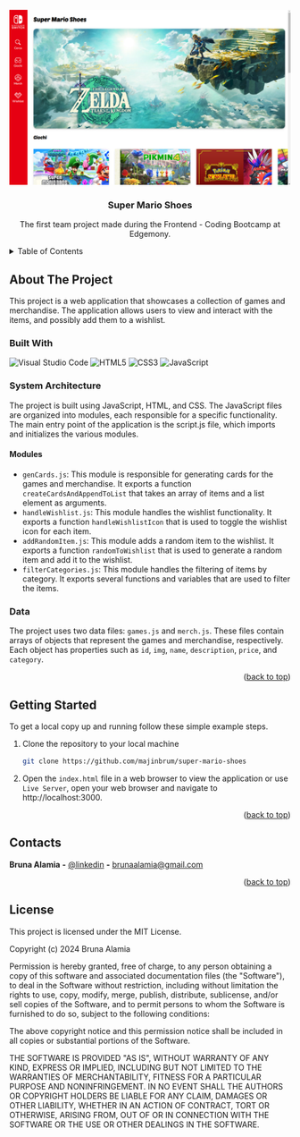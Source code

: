 <!-- PROJECT -->

<a id="readme-top"></a>

<div align="center">
 <img src="./preview.png" alt="Preview">

  <h3 align="center">Super Mario Shoes</h3>

  <p align="center">
    The first team project made during the Frontend - Coding Bootcamp at Edgemony.
  </p>
</div>

<!-- TABLE OF CONTENTS -->
<details>
  <summary>Table of Contents</summary>
  <ol>
    <li>
      <a href="#about-the-project">About The Project</a>
      <ul>
        <li>
            <a href="#built-with">Built With</a>
        </li>
        <li>
            <a href="#system-architecture">System Architecture</a>
        </li>
        <li>
            <a href="#modules">Modules</a>
        </li>
                <li>
            <a href="#data">Data</a>
        </li>
      </ul>
    </li>
    <li>
        <a href="#getting-started">Getting Started</a>
    </li>
    <li>
        <a href="#contacts">Contacts</a>
    </li>
    <li>
        <a href="#license">License</a>
    </li>
  </ol>
</details>

<!-- ABOUT THE PROJECT -->

## About The Project

This project is a web application that showcases a collection of games and merchandise. The application allows users to view and interact with the items, and possibly add them to a wishlist.

### Built With

<div display="flex">
  <img src="https://img.shields.io/badge/Visual%20Studio%20Code-0078d7.svg?style=flat&logo=visual-studio-code&logoColor=white" alt="Visual Studio Code" />
    <img src="https://img.shields.io/badge/html5-%23E34F26.svg?style=flat&logo=html5&logoColor=white" alt="HTML5" />
    <img src="https://img.shields.io/badge/css3-%231572B6.svg?style=flat&logo=css3&logoColor=white" alt="CSS3" />
    <img src="https://img.shields.io/badge/javascript-%23323330.svg?style=flat&logo=javascript&logoColor=%23F7DF1E" alt="JavaScript" />
</div>

### System Architecture

The project is built using JavaScript, HTML, and CSS. The JavaScript files are organized into modules, each responsible for a specific functionality. The main entry point of the application is the script.js file, which imports and initializes the various modules.

#### Modules

- `genCards.js`: This module is responsible for generating cards for the games and merchandise. It exports a function `createCardsAndAppendToList` that takes an array of items and a list element as arguments.
- `handleWishlist.js`: This module handles the wishlist functionality. It exports a function `handleWishlistIcon` that is used to toggle the wishlist icon for each item.
- `addRandomItem.js`: This module adds a random item to the wishlist. It exports a function `randomToWishlist` that is used to generate a random item and add it to the wishlist.
- `filterCategories.js`: This module handles the filtering of items by category. It exports several functions and variables that are used to filter the items.

### Data

The project uses two data files: `games.js` and `merch.js`. These files contain arrays of objects that represent the games and merchandise, respectively. Each object has properties such as `id`, `img`, `name`, `description`, `price`, and `category`.

<p align="right">(<a href="#readme-top">back to top</a>)</p>

<!-- GETTING STARTED -->

## Getting Started

To get a local copy up and running follow these simple example steps.

1. Clone the repository to your local machine
   ```sh
   git clone https://github.com/majinbrum/super-mario-shoes
   ```
2. Open the `index.html` file in a web browser to view the application or use `Live Server`, open your web browser and navigate to http://localhost:3000.

<p align="right">(<a href="#readme-top">back to top</a>)</p>

<!-- CONTACTS -->

## Contacts

**Bruna Alamia** **-** [@linkedin](https://linkedin.com/in/brunaalamia) **-** brunaalamia@gmail.com

<p align="right">(<a href="#readme-top">back to top</a>)</p>

<!-- LICENSE -->

## License

This project is licensed under the MIT License.

<p>Copyright (c) 2024 Bruna Alamia

Permission is hereby granted, free of charge, to any person
obtaining a copy of this software and associated documentation
files (the "Software"), to deal in the Software without
restriction, including without limitation the rights to use,
copy, modify, merge, publish, distribute, sublicense, and/or sell
copies of the Software, and to permit persons to whom the
Software is furnished to do so, subject to the following
conditions:

The above copyright notice and this permission notice shall be
included in all copies or substantial portions of the Software.

THE SOFTWARE IS PROVIDED "AS IS", WITHOUT WARRANTY OF ANY KIND,
EXPRESS OR IMPLIED, INCLUDING BUT NOT LIMITED TO THE WARRANTIES
OF MERCHANTABILITY, FITNESS FOR A PARTICULAR PURPOSE AND
NONINFRINGEMENT. IN NO EVENT SHALL THE AUTHORS OR COPYRIGHT
HOLDERS BE LIABLE FOR ANY CLAIM, DAMAGES OR OTHER LIABILITY,
WHETHER IN AN ACTION OF CONTRACT, TORT OR OTHERWISE, ARISING
FROM, OUT OF OR IN CONNECTION WITH THE SOFTWARE OR THE USE OR
OTHER DEALINGS IN THE SOFTWARE.</p>
